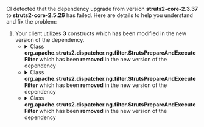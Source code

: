 CI detected that the dependency upgrade from version **struts2-core-2.3.37** to **struts2-core-2.5.26** has failed. Here are details to help you understand and fix the problem:
1. Your client utilizes **3** constructs which has been modified in the new version of the dependency.
   * <details>
        <summary>Class <b>org.apache.struts2.dispatcher.ng.filter.StrutsPrepareAndExecuteFilter</b> which has been <b>removed</b> in the new version of the dependency</summary>
            
        * <details>
          <summary>The failure is identified from the logs generated in the build process. </summary>
          
            *   >[[ERROR] /guice/extensions/struts2/test/com/google/inject/struts2/Struts2FactoryTest.java:[55,19] error: cannot find symbol<br>&nbsp;&nbsp;&nbsp;&nbsp;](XXXX)
            *   An error was detected in line 55 which is making use of an outdated API.
             ``` java
             55   bind(java.lang.Class);
            ```

          </details>
            
     </details>
   * <details>
        <summary>Class <b>org.apache.struts2.dispatcher.ng.filter.StrutsPrepareAndExecuteFilter</b> which has been <b>removed</b> in the new version of the dependency</summary>
            
        * <details>
          <summary>The failure is identified from the logs generated in the build process. </summary>
          
            *   >[[ERROR] /guice/extensions/struts2/test/com/google/inject/struts2/Struts2FactoryTest.java:[55,19] error: cannot find symbol<br>&nbsp;&nbsp;&nbsp;&nbsp;](XXXX)
            *   An error was detected in line 55 which is making use of an outdated API.
             ``` java
             55   org.apache.struts2.dispatcher.ng.filter.StrutsPrepareAndExecuteFilter.class;
            ```

          </details>
            
     </details>
   * <details>
        <summary>Class <b>org.apache.struts2.dispatcher.ng.filter.StrutsPrepareAndExecuteFilter</b> which has been <b>removed</b> in the new version of the dependency</summary>
            
        * <details>
          <summary>The failure is identified from the logs generated in the build process. </summary>
          
            *   >[[ERROR] /guice/extensions/struts2/test/com/google/inject/struts2/Struts2FactoryTest.java:[57,35] error: cannot find symbol<br>&nbsp;&nbsp;&nbsp;&nbsp;](XXXX)
            *   An error was detected in line 57 which is making use of an outdated API.
             ``` java
             57   org.apache.struts2.dispatcher.ng.filter.StrutsPrepareAndExecuteFilter.class;
            ```

          </details>
            
     </details>


